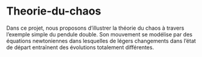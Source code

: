 # Theorie-du-chaos
Dans ce projet, nous proposons d’illustrer la théorie du chaos à travers l’exemple simple du pendule double. Son mouvement se modélise par des équations newtoniennes dans lesquelles de légers changements dans l’état de départ entraïnent des évolutions totalement différentes.
